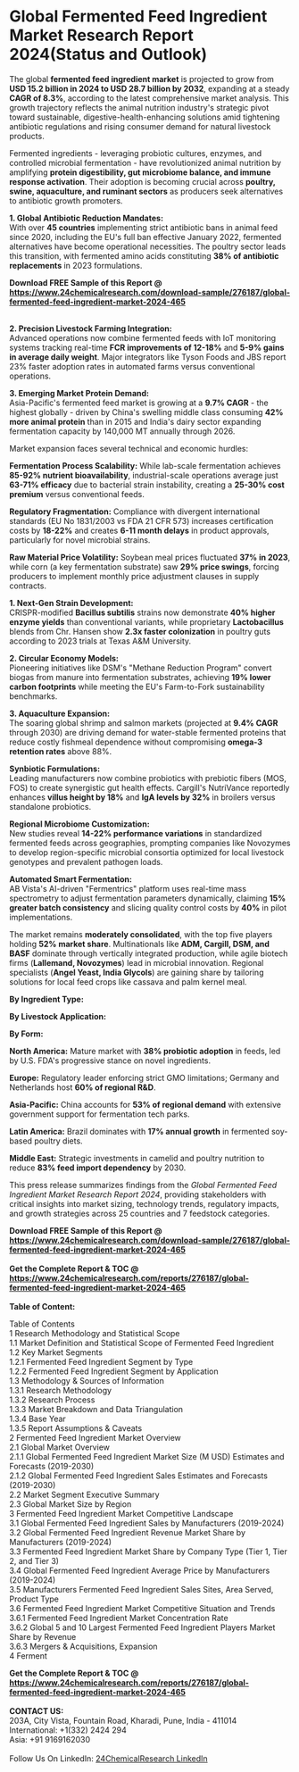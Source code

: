 <h1>Global Fermented Feed Ingredient Market Research Report 2024(Status and Outlook)</h1><p>The global <strong>fermented feed ingredient market</strong> is projected to grow from <strong>USD 15.2 billion in 2024 to USD 28.7 billion by 2032</strong>, expanding at a steady <strong>CAGR of 8.3%</strong>, according to the latest comprehensive market analysis. This growth trajectory reflects the animal nutrition industry's strategic pivot toward sustainable, digestive-health-enhancing solutions amid tightening antibiotic regulations and rising consumer demand for natural livestock products.</p><p>Fermented ingredients - leveraging probiotic cultures, enzymes, and controlled microbial fermentation - have revolutionized animal nutrition by amplifying <strong>protein digestibility, gut microbiome balance, and immune response activation</strong>. Their adoption is becoming crucial across <strong>poultry, swine, aquaculture, and ruminant sectors</strong> as producers seek alternatives to antibiotic growth promoters.</p><p><strong>1. Global Antibiotic Reduction Mandates:</strong><br>
With over <strong>45 countries</strong> implementing strict antibiotic bans in animal feed since 2020, including the EU's full ban effective January 2022, fermented alternatives have become operational necessities. The poultry sector leads this transition, with fermented amino acids constituting <strong>38% of antibiotic replacements</strong> in 2023 formulations.</p><div><b>Download FREE Sample of this Report @ 
            <a href="https://www.24chemicalresearch.com/download-sample/276187/global-fermented-feed-ingredient-market-2024-465">
            https://www.24chemicalresearch.com/download-sample/276187/global-fermented-feed-ingredient-market-2024-465</a></b></div><br><p><strong>2. Precision Livestock Farming Integration:</strong><br>
Advanced operations now combine fermented feeds with IoT monitoring systems tracking real-time <strong>FCR improvements of 12-18%</strong> and <strong>5-9% gains in average daily weight</strong>. Major integrators like Tyson Foods and JBS report 23% faster adoption rates in automated farms versus conventional operations.</p><p><strong>3. Emerging Market Protein Demand:</strong><br>
Asia-Pacific's fermented feed market is growing at a <strong>9.7% CAGR</strong> - the highest globally - driven by China's swelling middle class consuming <strong>42% more animal protein</strong> than in 2015 and India's dairy sector expanding fermentation capacity by 140,000 MT annually through 2026.</p><p>Market expansion faces several technical and economic hurdles:</p><p><strong>Fermentation Process Scalability:</strong> While lab-scale fermentation achieves <strong>85-92% nutrient bioavailability</strong>, industrial-scale operations average just <strong>63-71% efficacy</strong> due to bacterial strain instability, creating a <strong>25-30% cost premium</strong> versus conventional feeds.</p><p><strong>Regulatory Fragmentation:</strong> Compliance with divergent international standards (EU No 1831/2003 vs FDA 21 CFR 573) increases certification costs by <strong>18-22%</strong> and creates <strong>6-11 month delays</strong> in product approvals, particularly for novel microbial strains.</p><p><strong>Raw Material Price Volatility:</strong> Soybean meal prices fluctuated <strong>37% in 2023</strong>, while corn (a key fermentation substrate) saw <strong>29% price swings</strong>, forcing producers to implement monthly price adjustment clauses in supply contracts.</p><p><strong>1. Next-Gen Strain Development:</strong><br>
CRISPR-modified <strong>Bacillus subtilis</strong> strains now demonstrate <strong>40% higher enzyme yields</strong> than conventional variants, while proprietary <strong>Lactobacillus</strong> blends from Chr. Hansen show <strong>2.3x faster colonization</strong> in poultry guts according to 2023 trials at Texas A&amp;M University.</p><p><strong>2. Circular Economy Models:</strong><br>
Pioneering initiatives like DSM's "Methane Reduction Program" convert biogas from manure into fermentation substrates, achieving <strong>19% lower carbon footprints</strong> while meeting the EU's Farm-to-Fork sustainability benchmarks.</p><p><strong>3. Aquaculture Expansion:</strong><br>
The soaring global shrimp and salmon markets (projected at <strong>9.4% CAGR</strong> through 2030) are driving demand for water-stable fermented proteins that reduce costly fishmeal dependence without compromising <strong>omega-3 retention rates</strong> above 88%.</p><p><strong>Synbiotic Formulations:</strong><br>
	Leading manufacturers now combine probiotics with prebiotic fibers (MOS, FOS) to create synergistic gut health effects. Cargill's NutriVance reportedly enhances <strong>villus height by 18%</strong> and <strong>IgA levels by 32%</strong> in broilers versus standalone probiotics.</p><p><strong>Regional Microbiome Customization:</strong><br>
	New studies reveal <strong>14-22% performance variations</strong> in standardized fermented feeds across geographies, prompting companies like Novozymes to develop region-specific microbial consortia optimized for local livestock genotypes and prevalent pathogen loads.</p><p><strong>Automated Smart Fermentation:</strong><br>
	AB Vista's AI-driven "Fermentrics" platform uses real-time mass spectrometry to adjust fermentation parameters dynamically, claiming <strong>15% greater batch consistency</strong> and slicing quality control costs by <strong>40%</strong> in pilot implementations.</p><p>The market remains <strong>moderately consolidated</strong>, with the top five players holding <strong>52% market share</strong>. Multinationals like <strong>ADM, Cargill, DSM, and BASF</strong> dominate through vertically integrated production, while agile biotech firms (<strong>Lallemand, Novozymes</strong>) lead in microbial innovation. Regional specialists (<strong>Angel Yeast, India Glycols</strong>) are gaining share by tailoring solutions for local feed crops like cassava and palm kernel meal.</p><p><strong>By Ingredient Type:</strong></p><p><strong>By Livestock Application:</strong></p><p><strong>By Form:</strong></p><p><strong>North America:</strong> Mature market with <strong>38% probiotic adoption</strong> in feeds, led by U.S. FDA's progressive stance on novel ingredients.</p><p><strong>Europe:</strong> Regulatory leader enforcing strict GMO limitations; Germany and Netherlands host <strong>60% of regional R&amp;D</strong>.</p><p><strong>Asia-Pacific:</strong> China accounts for <strong>53% of regional demand</strong> with extensive government support for fermentation tech parks.</p><p><strong>Latin America:</strong> Brazil dominates with <strong>17% annual growth</strong> in fermented soy-based poultry diets.</p><p><strong>Middle East:</strong> Strategic investments in camelid and poultry nutrition to reduce <strong>83% feed import dependency</strong> by 2030.</p><p>This press release summarizes findings from the <em>Global Fermented Feed Ingredient Market Research Report 2024</em>, providing stakeholders with critical insights into market sizing, technology trends, regulatory impacts, and growth strategies across 25 countries and 7 feedstock categories.</p><div><b>Download FREE Sample of this Report @ 
            <a href="https://www.24chemicalresearch.com/download-sample/276187/global-fermented-feed-ingredient-market-2024-465">
            https://www.24chemicalresearch.com/download-sample/276187/global-fermented-feed-ingredient-market-2024-465</a></b></div><br><div><b>Get the Complete Report & TOC @ 
            <a href="https://www.24chemicalresearch.com/reports/276187/global-fermented-feed-ingredient-market-2024-465">
            https://www.24chemicalresearch.com/reports/276187/global-fermented-feed-ingredient-market-2024-465</a></b></div><br>
            <b>Table of Content:</b><p>Table of Contents<br />
1 Research Methodology and Statistical Scope<br />
1.1 Market Definition and Statistical Scope of Fermented Feed Ingredient<br />
1.2 Key Market Segments<br />
1.2.1 Fermented Feed Ingredient Segment by Type<br />
1.2.2 Fermented Feed Ingredient Segment by Application<br />
1.3 Methodology & Sources of Information<br />
1.3.1 Research Methodology<br />
1.3.2 Research Process<br />
1.3.3 Market Breakdown and Data Triangulation<br />
1.3.4 Base Year<br />
1.3.5 Report Assumptions & Caveats<br />
2 Fermented Feed Ingredient Market Overview<br />
2.1 Global Market Overview<br />
2.1.1 Global Fermented Feed Ingredient Market Size (M USD) Estimates and Forecasts (2019-2030)<br />
2.1.2 Global Fermented Feed Ingredient Sales Estimates and Forecasts (2019-2030)<br />
2.2 Market Segment Executive Summary<br />
2.3 Global Market Size by Region<br />
3 Fermented Feed Ingredient Market Competitive Landscape<br />
3.1 Global Fermented Feed Ingredient Sales by Manufacturers (2019-2024)<br />
3.2 Global Fermented Feed Ingredient Revenue Market Share by Manufacturers (2019-2024)<br />
3.3 Fermented Feed Ingredient Market Share by Company Type (Tier 1, Tier 2, and Tier 3)<br />
3.4 Global Fermented Feed Ingredient Average Price by Manufacturers (2019-2024)<br />
3.5 Manufacturers Fermented Feed Ingredient Sales Sites, Area Served, Product Type<br />
3.6 Fermented Feed Ingredient Market Competitive Situation and Trends<br />
3.6.1 Fermented Feed Ingredient Market Concentration Rate<br />
3.6.2 Global 5 and 10 Largest Fermented Feed Ingredient Players Market Share by Revenue<br />
3.6.3 Mergers & Acquisitions, Expansion<br />
4 Ferment</p><div><b>Get the Complete Report & TOC @ 
            <a href="https://www.24chemicalresearch.com/reports/276187/global-fermented-feed-ingredient-market-2024-465">
            https://www.24chemicalresearch.com/reports/276187/global-fermented-feed-ingredient-market-2024-465</a></b></div><br><b>CONTACT US:</b><br>
            203A, City Vista, Fountain Road, Kharadi, Pune, India - 411014<br>
            International: +1(332) 2424 294<br>
            Asia: +91 9169162030 <br><br>
            Follow Us On LinkedIn: <a href="https://www.linkedin.com/company/24chemicalresearch/">24ChemicalResearch LinkedIn</a>